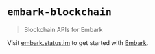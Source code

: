 # `embark-blockchain`

> Blockchain APIs for Embark

Visit [embark.status.im](https://embark.status.im/) to get started with
[Embark](https://github.com/embark-framework/embark).
